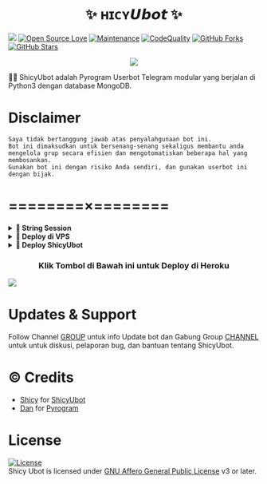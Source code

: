  <h1 align="center">✨ ʜɪᴄʏ𝙐𝙗𝙤𝙩 ✨</h1>

<a href="https://github.com/sip-userbot/ShicyUbot/commits"> <img src="https://img.shields.io/github/last-commit/sip-userbot/ShicyUbot?color=red&logo=github&logoColor=blue&style=for-the-badge" /></a>
[![Open Source Love](https://badges.frapsoft.com/os/v2/open-source.png?v=103)](https://github.com/sip-userbot/ShicyUbot)
[![Maintenance](https://img.shields.io/badge/Maintained%3F-Yes-blue)](https://GitHub.com/sip-userbot/ShicyUbot/graphs/commit-activity)
[![CodeQuality](https://img.shields.io/codacy/grade/a723cb464d5a4d25be3152b5d71de82d?color=blue&logo=codacy)](https://app.codacy.com/gh/sip-userbot/ShicyUbot/dashboard)
[![GitHub Forks](https://img.shields.io/github/forks/sip-userbot/ShicyUbot?&logo=github)](https://github.com/sip-userbot/ShicyUbot/fork)
[![GitHub Stars](https://img.shields.io/github/stars/sip-userbot/ShicyUbotUbot?&logo=github)](https://github.com/sip-userbot/ShicyUbot/stargazers)


<p align="center">
  <img src="https://telegra.ph/file/225f4098de5a4367e4a76.jpg">
</p>

👩‍💻 ShicyUbot adalah Pyrogram Userbot Telegram modular yang berjalan di Python3 dengan database MongoDB.


# Disclaimer

```
Saya tidak bertanggung jawab atas penyalahgunaan bot ini.
Bot ini dimaksudkan untuk bersenang-senang sekaligus membantu anda
mengelola grup secara efisien dan mengotomatiskan beberapa hal yang membosankan.
Gunakan bot ini dengan risiko Anda sendiri, dan gunakan userbot ini dengan bijak.
```

# ========×========

<details>
<summary><b>🔗 String Session</b></summary>
<br>
    
> Anda memerlukan API_ID & API_HASH untuk menghasilkan sesi telethon. ambil APP ID dan API Hash di my.telegram.org
<h4> Generate Session via Repl: </h4>    
<p><a href="https://repl.it/@sip-userbot/ShicyString?lite=1&outputonly=1"><img src="https://img.shields.io/badge/Generate%20On%20Repl-blueviolet?style=for-the-badge&logo=appveyor" width="200""/></a></p>
<h4> Generate Session via Telegram StringGen Bot: </h4>    
<p><a href="https://t.me/YinzRobot"><img src="https://img.shields.io/badge/TG%20String%20Gen%20Bot-blueviolet?style=for-the-badge&logo=appveyor" width="200""/></a></p>
    
</details>

<details>
<summary><b>🔗 Deploy di VPS</b></summary>
<br>

### Tutorial Deploy di VPS


 • `git clone https://github.com/sip-userbot/ShicyUbot`

 • `cd ShicyUbot`

 • `pip3 install -U -r requirements.txt`

 • `cp config.env .env`

 • `nano .env`
  - isi vars
  - Jika sudah 
  - ketik ctrl + S
  - ctrl + X

 • `screen -S ShicyUbot`

 • `python3 -m pyShicy`

</details>

<details>
<summary><b>🔗 Deploy ShicyUbot</b></summary>
<br>


<p><a href="https://shicy.vercel.app"><img src="https://img.shields.io/badge/SHICY-UBOT-aqua?style=plastic"width="200" /></a></p>
</details>


<h3 align="center">Klik Tombol di Bawah ini untuk Deploy di Heroku</h3>
<a href="https://heroku.com/deploy?template=https://github.com/sip-userbot/Pyrochiy-userbot"><img src="https://www.herokucdn.com/deploy/button.svg"></a>
</div>

# Updates & Support

Follow Channel [GROUP](https://t.me/ShicyyXCode) untuk info Update bot dan Gabung Group [CHANNEL](https://t.me/ShixyXCod) untuk untuk diskusi, pelaporan bug, dan bantuan tentang ShicyUbot.


# © Credits
-  [Shicy](https://github.com/sip-userbot) for [ShicyUbot](https://github.com/sip-userbot/ShicyUbot)
-  [Dan](https://github.com/delivrance/) for [Pyrogram](https://github.com/pyrogram/pyrogram)


# License
[![License](https://www.gnu.org/graphics/agplv3-155x51.png)](LICENSE)    
Shicy Ubot is licensed under [GNU Affero General Public License](https://www.gnu.org/licenses/agpl-3.0.html) v3 or later.
